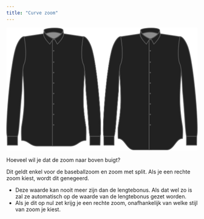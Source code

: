 ```yaml
---
title: "Curve zoom"
---
```


![Curve zoom](hemcurve.svg)

Hoeveel wil je dat de zoom naar boven buigt?

<Note>

Dit geldt enkel voor de baseballzoom en zoom met split. Als je een rechte zoom kiest, wordt dit genegeerd.
- Deze waarde kan nooit meer zijn dan de lengtebonus. Als dat wel zo is zal ze automatisch op de waarde van de lengtebonus gezet worden.
- Als je dit op nul zet krijg je een rechte zoom, onafhankelijk van welke stijl van zoom je kiest.

</Note>




